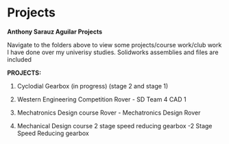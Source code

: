 # Projects
**Anthony Sarauz Aguilar Projects**

Navigate to the folders above to view some projects/course work/club work I have done over my univerisy studies. Solidworks assemblies and files are included

**PROJECTS:**

1. Cyclodial Gearbox (in progress) (stage 2 and stage 1)

2. Western Engineering Competition Rover - SD Team 4 CAD 1

3. Mechatronics Design course Rover - Mechatronics Design Rover

4. Mechanical Design course 2 stage speed reducing gearbox -2 Stage Speed Reducing gearbox
